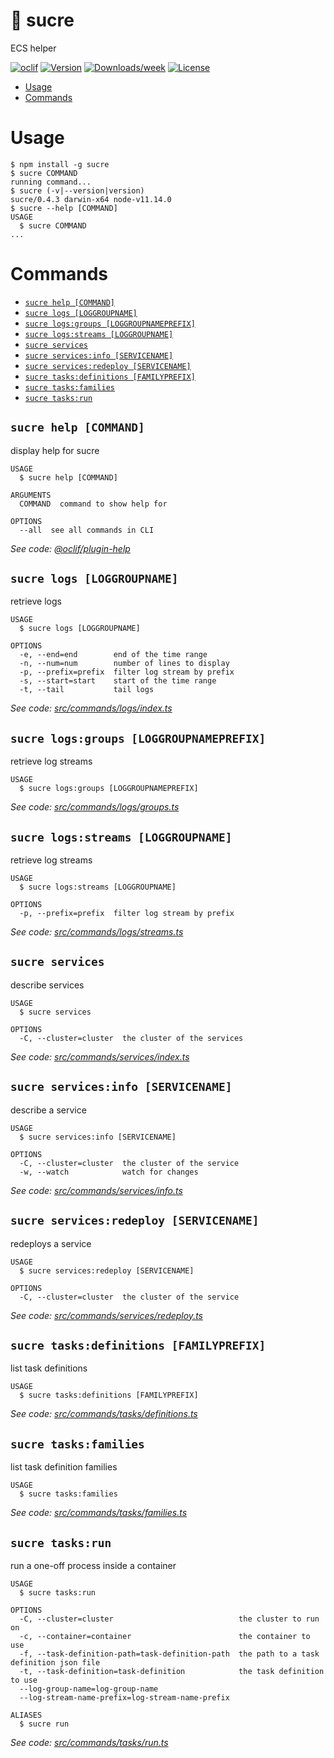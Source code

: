 🍬 sucre
========

ECS helper

[![oclif](https://img.shields.io/badge/cli-oclif-brightgreen.svg)](https://oclif.io)
[![Version](https://img.shields.io/npm/v/sucre.svg)](https://npmjs.org/package/sucre)
[![Downloads/week](https://img.shields.io/npm/dw/sucre.svg)](https://npmjs.org/package/sucre)
[![License](https://img.shields.io/npm/l/sucre.svg)](https://github.com/mateomurphy/sucre/blob/master/package.json)

<!-- toc -->
* [Usage](#usage)
* [Commands](#commands)
<!-- tocstop -->

# Usage

<!-- usage -->
```sh-session
$ npm install -g sucre
$ sucre COMMAND
running command...
$ sucre (-v|--version|version)
sucre/0.4.3 darwin-x64 node-v11.14.0
$ sucre --help [COMMAND]
USAGE
  $ sucre COMMAND
...
```
<!-- usagestop -->

# Commands

<!-- commands -->
* [`sucre help [COMMAND]`](#sucre-help-command)
* [`sucre logs [LOGGROUPNAME]`](#sucre-logs-loggroupname)
* [`sucre logs:groups [LOGGROUPNAMEPREFIX]`](#sucre-logsgroups-loggroupnameprefix)
* [`sucre logs:streams [LOGGROUPNAME]`](#sucre-logsstreams-loggroupname)
* [`sucre services`](#sucre-services)
* [`sucre services:info [SERVICENAME]`](#sucre-servicesinfo-servicename)
* [`sucre services:redeploy [SERVICENAME]`](#sucre-servicesredeploy-servicename)
* [`sucre tasks:definitions [FAMILYPREFIX]`](#sucre-tasksdefinitions-familyprefix)
* [`sucre tasks:families`](#sucre-tasksfamilies)
* [`sucre tasks:run`](#sucre-tasksrun)

## `sucre help [COMMAND]`

display help for sucre

```
USAGE
  $ sucre help [COMMAND]

ARGUMENTS
  COMMAND  command to show help for

OPTIONS
  --all  see all commands in CLI
```

_See code: [@oclif/plugin-help](https://github.com/oclif/plugin-help/blob/v3.2.0/src/commands/help.ts)_

## `sucre logs [LOGGROUPNAME]`

retrieve logs

```
USAGE
  $ sucre logs [LOGGROUPNAME]

OPTIONS
  -e, --end=end        end of the time range
  -n, --num=num        number of lines to display
  -p, --prefix=prefix  filter log stream by prefix
  -s, --start=start    start of the time range
  -t, --tail           tail logs
```

_See code: [src/commands/logs/index.ts](https://github.com/mateomurphy/sucre/blob/v0.4.3/src/commands/logs/index.ts)_

## `sucre logs:groups [LOGGROUPNAMEPREFIX]`

retrieve log streams

```
USAGE
  $ sucre logs:groups [LOGGROUPNAMEPREFIX]
```

_See code: [src/commands/logs/groups.ts](https://github.com/mateomurphy/sucre/blob/v0.4.3/src/commands/logs/groups.ts)_

## `sucre logs:streams [LOGGROUPNAME]`

retrieve log streams

```
USAGE
  $ sucre logs:streams [LOGGROUPNAME]

OPTIONS
  -p, --prefix=prefix  filter log stream by prefix
```

_See code: [src/commands/logs/streams.ts](https://github.com/mateomurphy/sucre/blob/v0.4.3/src/commands/logs/streams.ts)_

## `sucre services`

describe services

```
USAGE
  $ sucre services

OPTIONS
  -C, --cluster=cluster  the cluster of the services
```

_See code: [src/commands/services/index.ts](https://github.com/mateomurphy/sucre/blob/v0.4.3/src/commands/services/index.ts)_

## `sucre services:info [SERVICENAME]`

describe a service

```
USAGE
  $ sucre services:info [SERVICENAME]

OPTIONS
  -C, --cluster=cluster  the cluster of the service
  -w, --watch            watch for changes
```

_See code: [src/commands/services/info.ts](https://github.com/mateomurphy/sucre/blob/v0.4.3/src/commands/services/info.ts)_

## `sucre services:redeploy [SERVICENAME]`

redeploys a service

```
USAGE
  $ sucre services:redeploy [SERVICENAME]

OPTIONS
  -C, --cluster=cluster  the cluster of the service
```

_See code: [src/commands/services/redeploy.ts](https://github.com/mateomurphy/sucre/blob/v0.4.3/src/commands/services/redeploy.ts)_

## `sucre tasks:definitions [FAMILYPREFIX]`

list task definitions

```
USAGE
  $ sucre tasks:definitions [FAMILYPREFIX]
```

_See code: [src/commands/tasks/definitions.ts](https://github.com/mateomurphy/sucre/blob/v0.4.3/src/commands/tasks/definitions.ts)_

## `sucre tasks:families`

list task definition families

```
USAGE
  $ sucre tasks:families
```

_See code: [src/commands/tasks/families.ts](https://github.com/mateomurphy/sucre/blob/v0.4.3/src/commands/tasks/families.ts)_

## `sucre tasks:run`

run a one-off process inside a container

```
USAGE
  $ sucre tasks:run

OPTIONS
  -C, --cluster=cluster                            the cluster to run on
  -c, --container=container                        the container to use
  -f, --task-definition-path=task-definition-path  the path to a task definition json file
  -t, --task-definition=task-definition            the task definition to use
  --log-group-name=log-group-name
  --log-stream-name-prefix=log-stream-name-prefix

ALIASES
  $ sucre run
```

_See code: [src/commands/tasks/run.ts](https://github.com/mateomurphy/sucre/blob/v0.4.3/src/commands/tasks/run.ts)_
<!-- commandsstop -->
